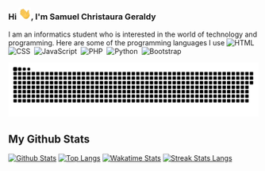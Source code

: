 ### Hi <img src="/assets/wave.gif" width="25px" />, I'm Samuel Christaura Geraldy
I am an informatics student who is interested in the world of technology and programming. Here are some of the programming languages I use
![HTML](https://img.shields.io/badge/-HTML-282A36?style=flat&logo=HTML5)&nbsp;
![CSS](https://img.shields.io/badge/-CSS-282A36?style=flat&logo=CSS3&logoColor=1572B6)&nbsp;
![JavaScript](https://img.shields.io/badge/-JavaScript-282A36?style=flat&logo=javascript)&nbsp;
![PHP](https://img.shields.io/badge/-PHP-282A36?style=flat&logo=PHP)&nbsp;
![Python](https://img.shields.io/badge/-python-282A36?style=flat&logo=python)&nbsp;
![Bootstrap](https://img.shields.io/badge/-Bootstrap-282A36?style=flat&logo=bootstrap)&nbsp;

<picture>
  <source media="(prefers-color-scheme: dark)" srcset="https://raw.githubusercontent.com/Xractz/Xractz/main/assets/github-contribution-grid-snake-dark.svg" />
  <source media="(prefers-color-scheme: light)" srcset="https://raw.githubusercontent.com/Xractz/Xractz/main/assets/github-contribution-grid-snake.svg" />
  <img alt="github-snake" src="https://raw.githubusercontent.com/Xractz/Xractz/main/assets/github-contribution-grid-snake.svg" />
</picture>



## My Github Stats
[![Github Stats](https://github-readme-stats.vercel.app/api?username=Xractz&show_icons=true&include_all_commits=true&count_private=true&&hide_border=true&bg_color=282A36&icon_color=686868&title_color=57c7ff&text_color=9aedfe&custom_title=My+Github+Stats)](https://github.com/Xractz/Xractz)
[![Top Langs](https://github-readme-stats.vercel.app/api/top-langs/?username=Xractz&layout=compact&hide_border=true&langs_count=8&bg_color=282A36&icon_color=686868&title_color=57c7ff&text_color=9aedfe)](https://github.com/Xractz/Xractz)
[![Wakatime Stats](https://github-readme-stats.vercel.app/api/wakatime?username=samchristg&layout=compact&hide_border=true&langs_count=8&bg_color=282A36&icon_color=686868&title_color=57c7ff&text_color=9aedfe)](https://github.com/Xractz/Xractz)
[![Streak Stats Langs](https://github-readme-streak-stats.herokuapp.com/?user=Xractz&theme=dark&background=282A36&ring=57C7FF&fire=57C7FF&dates=686868&currStreakNum=9AEDFE&sideNums=57C7FF&currStreakLabel=9AEDFE&sideLabels=9AEDFE&stroke=57C7FF&border=282A36)](https://github.com/Xractz/Xractz)



<!--
**Xractz/Xractz** is a ✨ _special_ ✨ repository because its `README.md` (this file) appears on your GitHub profile.

Here are some ideas to get you started:

- 🔭 I’m currently working on ...
- 🌱 I’m currently learning ...
- 👯 I’m looking to collaborate on ...
- 🤔 I’m looking for help with ...
- 💬 Ask me about ...
- 📫 How to reach me: ...
- 😄 Pronouns: ...
- ⚡ Fun fact: ...
-->


<!--
**Xractz/Xractz** is a ✨ _special_ ✨ repository because its `README.md` (this file) appears on your GitHub profile.

Here are some ideas to get you started:

- 🔭 I’m currently working on ...
- 🌱 I’m currently learning ...
- 👯 I’m looking to collaborate on ...
- 🤔 I’m looking for help with ...
- 💬 Ask me about ...
- 📫 How to reach me: ...
- 😄 Pronouns: ...
- ⚡ Fun fact: ...
-->
